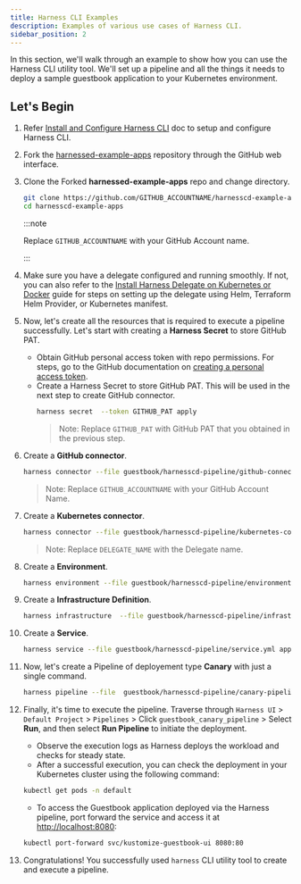 ```yaml
---
title: Harness CLI Examples
description: Examples of various use cases of Harness CLI.
sidebar_position: 2
---
```


In this section, we'll walk through an example to show how you can use the Harness CLI utility tool. We'll set up a pipeline and all the things it needs to deploy a sample guestbook application to your Kubernetes environment.


## Let's Begin

1. Refer [Install and Configure Harness CLI](./install.md) doc to setup and configure Harness CLI.

2. Fork the [harnessed-example-apps](https://github.com/harness-community/harnesscd-example-apps/fork) repository through the GitHub web interface.

3. Clone the Forked **harnessed-example-apps** repo and change directory.
    ```bash
    git clone https://github.com/GITHUB_ACCOUNTNAME/harnesscd-example-apps.git
    cd harnesscd-example-apps 
    ```
    :::note
    
    Replace `GITHUB_ACCOUNTNAME` with your GitHub Account name.

    :::

4. Make sure you have a delegate configured and running smoothly. If not, you can also refer to the [Install Harness Delegate on Kubernetes or Docker](https://developer.harness.io/tutorials/platform/install-delegate/) guide for steps on setting up the delegate using Helm, Terraform Helm Provider, or Kubernetes manifest.

5. Now, let's create all the resources that is required to execute a pipeline successfully. Let's start with creating a **Harness Secret** to store GitHub PAT.
    - Obtain GitHub personal access token with repo permissions. For steps, go to the GitHub documentation on [creating a personal access token](https://help.github.com/en/github/authenticating-to-github/creating-a-personal-access-token-for-the-command-line).
    - Create a Harness Secret to store GitHub PAT. This will be used in the next step to create GitHub connector.
        ```bash
        harness secret  --token GITHUB_PAT apply 
        ```
        > Note: Replace `GITHUB_PAT` with GitHub PAT that you obtained in the previous step.

6. Create a **GitHub connector**.
    ```bash
    harness connector --file guestbook/harnesscd-pipeline/github-connector.yml apply --git-user GITHUB_ACCOUNTNAME
    ```
    > Note: Replace `GITHUB_ACCOUNTNAME` with your GitHub Account Name.

7. Create a **Kubernetes connector**.
    ```bash
    harness connector --file guestbook/harnesscd-pipeline/kubernetes-connector.yml apply --delegate-name DELEGATE_NAME
    ```
    > Note: Replace `DELEGATE_NAME` with the Delegate name.

8. Create a **Environment**.
    ```bash
    harness environment --file guestbook/harnesscd-pipeline/environment.yml apply
    ```

9. Create a **Infrastructure Definition**.
    ```bash
    harness infrastructure  --file guestbook/harnesscd-pipeline/infrastructure-definition.yml apply
    ```

10. Create a **Service**.
    ```bash
    harness service --file guestbook/harnesscd-pipeline/service.yml apply 
    ```

11. Now, let's create a Pipeline of deployement type **Canary** with just a single command.
    ```bash
    harness pipeline --file  guestbook/harnesscd-pipeline/canary-pipeline.yml apply
    ```

12. Finally, it's time to execute the pipeline. Traverse through `Harness UI` > `Default Project` > `Pipelines` > Click `guestbook_canary_pipeline` > Select **Run**, and then select **Run Pipeline** to initiate the deployment.

    - Observe the execution logs as Harness deploys the workload and checks for steady state.
    - After a successful execution, you can check the deployment in your Kubernetes cluster using the following command:  

    ```bash
    kubectl get pods -n default
    ```
    - To access the Guestbook application deployed via the Harness pipeline, port forward the service and access it at [http://localhost:8080](http://localhost:8080):  

    ```bash
    kubectl port-forward svc/kustomize-guestbook-ui 8080:80
    ```

13. Congratulations! You successfully used `harness` CLI utility tool to create and execute a pipeline.

